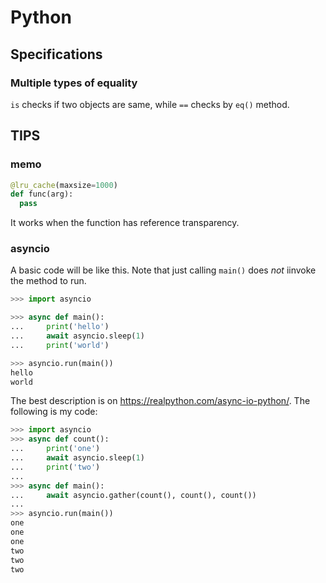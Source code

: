 Python
=============

## Specifications

### Multiple types of equality
`is` checks if two objects are same, while `==` checks by `eq()` method.

## TIPS

### memo
```python
@lru_cache(maxsize=1000)
def func(arg):
  pass
```

It works when the function has reference transparency.


### asyncio
A basic code will be like this. Note that just calling `main()` does *not* iinvoke the method to run.

```python
>>> import asyncio

>>> async def main():
...     print('hello')
...     await asyncio.sleep(1)
...     print('world')

>>> asyncio.run(main())
hello
world
```

The best description is on https://realpython.com/async-io-python/. The following is my code:

```python
>>> import asyncio
>>> async def count():
...     print('one')
...     await asyncio.sleep(1)
...     print('two')
...
>>> async def main():
...     await asyncio.gather(count(), count(), count())
...
>>> asyncio.run(main())
one
one
one
two
two
two
```
